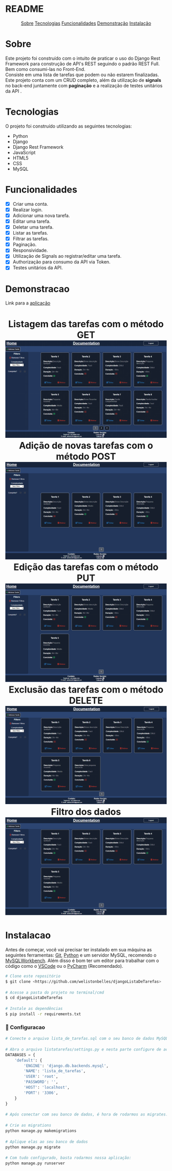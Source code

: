 # README

<p align="center">
    <a href="#sobre">Sobre</a>
    <a href="#tecnologias">Tecnologias</a>
    <a href="#funcionalidades">Funcionalidades</a>
    <a href="#demonstracao">Demonstração</a>
    <a href="#instalacao">Instalação</a>
</p>

# Sobre
<p>Este projeto foi construído com o intuito de praticar o uso do Django Rest Framework para construção de API's REST seguindo o padrão REST Full. Bem como consumi-las no Front-End.<br>
Consiste em uma lista de tarefas que podem ou não estarem finalizadas. Este projeto conta com um CRUD completo, além da utilização de <strong>signals</strong> no back-end juntamente com <strong>paginação</strong> e a realização de testes unitários da API .</p>

# Tecnologias
<p>O projeto foi construído utilizando as seguintes tecnologias:</p>
<ul>
    <li>Python</li>
    <li>Django</li>
    <li>Django Rest Framework</li>
    <li>JavaScript</li>
    <li>HTML5</li>
    <li>CSS</li>
    <li>MySQL</li>
</ul>

# Funcionalidades
- [x] Criar uma conta.
- [x] Realizar login.
- [x] Adicionar uma nova tarefa.
- [x] Editar uma tarefa.
- [x] Deletar uma tarefa.
- [x] Listar as tarefas.
- [x] Filtrar as tarefas.
- [x] Paginação.
- [x] Responsividade.
- [x] Utilização de Signals ao registrar/editar uma tarefa.
- [x] Authorização para consumo da API via Token.
- [x] Testes unitários da API.

# Demonstracao
Link para a [aplicação](https://listadetarefas-django.herokuapp.com/)
<h1 align="center">
    Listagem das tarefas com o método GET
    <img alt="Listagem de Tarefas" src="./github/listagem.png"/>
    Adição de novas tarefas com o método POST
    <img alt="Adição de Tarefas" src="./github/post.gif"/>
    Edição das tarefas com o método PUT
    <img alt="Edição das Tarefas" src="./github/put.gif"/>
    Exclusão das tarefas com o método DELETE
    <img alt="Exclusão dos dados" src="./github/delete.gif"/>
    Filtro dos dados
    <img alt="Filtro dos dados" src="./github/filtros.gif"/>
</h1>


# Instalacao
Antes de começar, você vai precisar ter instalado em sua máquina as seguintes ferramentas:
[Git](https://gitscm.com), [Python](https://www.python.org/downloads/) e um servidor MySQL, recomendo o [MySQLWorkbench](https://dev.mysql.com/downloads/workbench/).
Além disso é bom ter um editor para trabalhar com o código como o [VSCode](https://code.visualstudio.com/download) ou o [PyCharm](https://www.jetbrains.com/pt-br/pycharm/download/) (Recomendado).

```bash
# Clone este repositório
$ git clone <https://github.com/welistonbelles/djangoListaDeTarefas>

# Acesse a pasta do projeto no terminal/cmd
$ cd djangoListaDeTarefas

# Instale as dependências
$ pip install -r requirements.txt
```
### 🔧 Configuracao
```python
# Conecte o arquivo lista_de_tarefas.sql com o seu banco de dados MySQL.

# Abra o arquivo listatarefas/settings.py e nesta parte configure de acordo com seu banco de dados
DATABASES = {
    'default': {
        'ENGINE': 'django.db.backends.mysql',
        'NAME': 'lista_de_tarefas',
        'USER': 'root',
        'PASSWORD': '',
        'HOST': 'localhost',
        'PORT': '3306',
    }
}

# Após conectar com seu banco de dados, é hora de rodarmos as migrates.

# Crie as migrations
python manage.py makemigrations

# Aplique elas ao seu banco de dados
python manage.py migrate

# Com tudo configurado, basta rodarmos nossa aplicação:
python manage.py runserver
```
